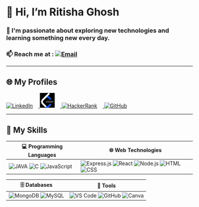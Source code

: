 # 👋 Hi, I’m Ritisha Ghosh  
### 👀 I'm passionate about exploring new technologies and learning something new every day.  
### 📫 Reach me at : [![Email](https://img.shields.io/badge/blue?logo=gmail&logoColor=white&style=flat)](mailto:iam.ritisha5@gmail.com)
---


## 🌐 My Profiles

<p align="left">
  <a href="https://www.linkedin.com/in/ritisha-ghosh-510rg2004" target="_blank" rel="noopener noreferrer">
    <img src="https://skillicons.dev/icons?i=linkedin" alt="LinkedIn" width="40" height="40" style="margin-right: 15px;"/>
  </a>

  <a href="https://leetcode.com/u/_ritisha_ghosh_" target="_blank" rel="noopener noreferrer">
  <img src="https://raw.githubusercontent.com/devicons/devicon/master/icons/leetcode/leetcode-original.svg" alt="LeetCode" width="40" height="40" style="margin-right: 15px; filter: invert(1);"/>
</a>

<a href="https://www.hackerrank.com/profile/ritisha_ghosh" target="_blank" rel="noopener noreferrer">
    <img src="https://cdn.simpleicons.org/hackerrank" alt="HackerRank" width="40" height="40" style="margin-right: 15px;"/>
  </a>
  
  <a href="https://github.com/ritisha-ghosh" target="_blank" rel="noopener noreferrer">
    <img src="https://skillicons.dev/icons?i=github&theme=light" alt="GitHub" width="40" height="40" style="margin-right: 15px;"/>
  </a>
</p>


---


## 🧠 My Skills 

| 💻 Programming Languages                                  | 🌐 Web Technologies                                            |
|----------------------------------------------------------|----------------------------------------------------------------|
| ![JAVA](https://img.shields.io/badge/Java-007396?style=for-the-badge&logo=java&logoColor=white) ![C](https://img.shields.io/badge/C-00599C?style=for-the-badge&logo=c&logoColor=white) ![JavaScript](https://img.shields.io/badge/JavaScript-F7DF1E?style=for-the-badge&logo=javascript&logoColor=black) | ![Express.js](https://img.shields.io/badge/Express.js-2E8B57?style=for-the-badge&logo=express&logoColor=white) ![React](https://img.shields.io/badge/React-61DAFB?style=for-the-badge&logo=react&logoColor=black) ![Node.js](https://img.shields.io/badge/Node.js-339933?style=for-the-badge&logo=node.js&logoColor=white) ![HTML](https://img.shields.io/badge/HTML-E34F26?style=for-the-badge&logo=html5&logoColor=white) ![CSS](https://img.shields.io/badge/CSS-1572B6?style=for-the-badge&logo=css3&logoColor=white) |

| 🗄️ Databases                                             | 🧰 Tools                                                       |
|----------------------------------------------------------|----------------------------------------------------------------|
| ![MongoDB](https://img.shields.io/badge/MongoDB-47A248?style=for-the-badge&logo=mongodb&logoColor=white) ![MySQL](https://img.shields.io/badge/MySQL-4479A1?style=for-the-badge&logo=mysql&logoColor=white) | ![VS Code](https://img.shields.io/badge/VS_Code-007ACC?style=for-the-badge&logo=visual-studio-code&logoColor=white) ![GitHub](https://img.shields.io/badge/GitHub-181717?style=for-the-badge&logo=github&logoColor=white) ![Canva](https://img.shields.io/badge/Canva-0099A8?style=for-the-badge&logo=canva&logoColor=black) |


